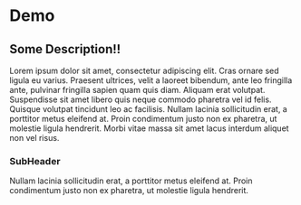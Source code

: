 # Demo

## Some Description!!
Lorem ipsum dolor sit amet, consectetur adipiscing elit. Cras ornare sed ligula eu varius. Praesent ultrices, 
velit a laoreet bibendum, ante leo fringilla ante, pulvinar fringilla sapien quam quis diam. Aliquam erat volutpat. 
Suspendisse sit amet libero quis neque commodo pharetra vel id felis. Quisque volutpat tincidunt leo ac facilisis. 
Nullam lacinia sollicitudin erat, a porttitor metus eleifend at. 
Proin condimentum justo non ex pharetra, ut molestie ligula hendrerit. Morbi vitae massa sit amet lacus interdum
aliquet non vel risus.

### SubHeader
Nullam lacinia sollicitudin erat, a porttitor metus eleifend at. 
Proin condimentum justo non ex pharetra, ut molestie ligula hendrerit.
